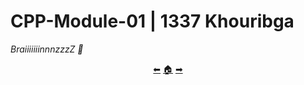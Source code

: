 # CPP-Module-01 | 1337 Khouribga

*BraiiiiiiinnnzzzZ 🧠*

<p align="center">
  <a href="https://github.com/achrafelkhnissi/CPP-Modules/tree/main/Module_00">&#11013;</a>
  <a href="https://github.com/achrafelkhnissi/CPP-Modules">&#127968;</a>
  <a href="https://github.com/achrafelkhnissi/CPP-Modules/tree/main/Module_02">&#10145;</a>
</p>
